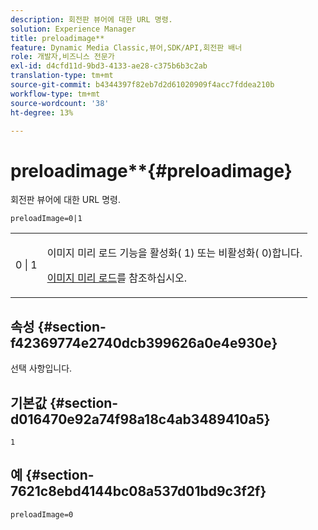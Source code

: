 ```yaml
---
description: 회전판 뷰어에 대한 URL 명령.
solution: Experience Manager
title: preloadimage**
feature: Dynamic Media Classic,뷰어,SDK/API,회전판 배너
role: 개발자,비즈니스 전문가
exl-id: d4cfd11d-9bd3-4133-ae28-c375b6b3c2ab
translation-type: tm+mt
source-git-commit: b4344397f82eb7d2d61020909f4acc7fddea210b
workflow-type: tm+mt
source-wordcount: '38'
ht-degree: 13%

---
```


# preloadimage**{#preloadimage}

회전판 뷰어에 대한 URL 명령.

`preloadImage=0|1`

<table id="table_C616483932C2482CA9794DDD7313FD7C"> 
 <tbody> 
  <tr> 
   <td colname="col1"> <p> <span class="codeph"> 0 | 1</span> </p> </td> 
   <td colname="col2"> <p> 이미지 미리 로드 기능을 활성화(<span class="codeph"> 1</span>) 또는 비활성화(<span class="codeph"> 0</span>)합니다. </p> <p><a href="../../../c-html5-aem-asset-viewers/c-html5-aem-carousel/c-html5-aem-carousel-preload-image.md" format="dita" scope="local"> 이미지 미리 로드</a>를 참조하십시오. </p> </td> 
  </tr> 
 </tbody> 
</table>

## 속성 {#section-f42369774e2740dcb399626a0e4e930e}

선택 사항입니다.

## 기본값 {#section-d016470e92a74f98a18c4ab3489410a5}

`1`

## 예 {#section-7621c8ebd4144bc08a537d01bd9c3f2f}

```
preloadImage=0
```
